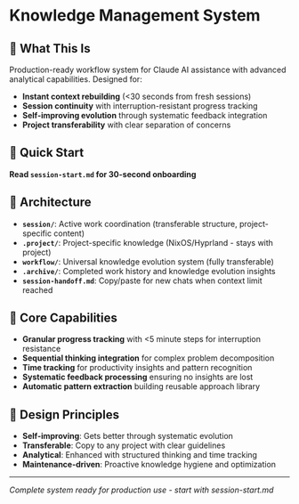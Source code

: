 # Knowledge Management System

## 🎯 What This Is
Production-ready workflow system for Claude AI assistance with advanced analytical capabilities. Designed for:
- **Instant context rebuilding** (<30 seconds from fresh sessions)
- **Session continuity** with interruption-resistant progress tracking
- **Self-improving evolution** through systematic feedback integration
- **Project transferability** with clear separation of concerns

## 🚀 Quick Start
**Read `session-start.md` for 30-second onboarding**

## 📁 Architecture
- **`session/`**: Active work coordination (transferable structure, project-specific content)
- **`.project/`**: Project-specific knowledge (NixOS/Hyprland - stays with project)
- **`workflow/`**: Universal knowledge evolution system (fully transferable)
- **`.archive/`**: Completed work history and knowledge evolution insights
- **`session-handoff.md`**: Copy/paste for new chats when context limit reached

## 🧠 Core Capabilities
- **Granular progress tracking** with <5 minute steps for interruption resistance
- **Sequential thinking integration** for complex problem decomposition
- **Time tracking** for productivity insights and pattern recognition
- **Systematic feedback processing** ensuring no insights are lost
- **Automatic pattern extraction** building reusable approach library

## 🎯 Design Principles
- **Self-improving**: Gets better through systematic evolution
- **Transferable**: Copy to any project with clear guidelines
- **Analytical**: Enhanced with structured thinking and time tracking
- **Maintenance-driven**: Proactive knowledge hygiene and optimization

---
*Complete system ready for production use - start with session-start.md*
